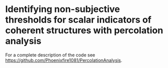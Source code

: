 # Identifying non-subjective thresholds for scalar indicators of coherent structures with percolation analysis

For a complete description of the code see https://github.com/Phoenixfire1081/PercolationAnalysis.


